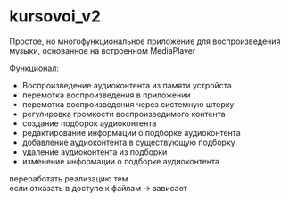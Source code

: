 # kursovoi_v2
Простое, но многофункциональное приложение для воспроизведения музыки, основанное на встроенном MediaPlayer

Функционал:
- Воспроизведение аудиоконтента из памяти устройста
- перемотка воспроизведения в приложении
- перемотка воспроизведения через системную шторку
- регулировка громкости воспроизведимого контента
- создание подборок аудиоконтента
- редактирование информации о подборке аудиоконтента
- добавление аудиоконтента в существующую подборку
- удаление аудиоконтента из подборки
- изменение информации о подборке аудиоконтента

переработать реализацию тем  
если отказать в доступе к файлам -> зависает
